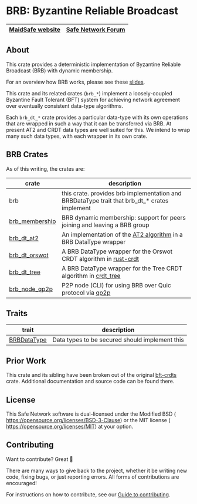 # BRB: Byzantine Reliable Broadcast

[MaidSafe website](http://maidsafe.net) | [Safe Network Forum](https://safenetforum.org/)
:-------------------------------------: | :---------------------------------------------:

## About

This crate provides a deterministic implementation of Byzantine Reliable Broadcast (BRB) with dynamic membership.

For an overview how BRB works, please see these [slides](https://docs.google.com/presentation/d/1AZrauwhTYyNz89zQw_cFa9hkqpS6HPkPzNw3Q7Fkscw/edit?usp=sharing).

This crate and its related crates (`brb_*`) implement a loosely-coupled Byzantine Fault Tolerant (BFT) system for achieving network agreement over eventually consistent data-type algorithms.

Each `brb_dt_*` crate provides a particular data-type with its own operations that are wrapped in such a way that it can be transferred via BRB.  At present AT2 and CRDT data types are well suited for this.  We intend to wrap many such data types, with each wrapper in its own crate.

## BRB Crates

As of this writing, the crates are:

|crate|description|
|-----|-----------|
|brb   |this crate. provides brb implementation and BRBDataType trait that brb_dt_* crates implement|
|[brb_membership](https://github.com/maidsafe/brb_membership)|BRB dynamic membership: support for peers joining and leaving a BRB group|
|[brb_dt_at2](https://github.com/maidsafe/brb_dt_at2)|An implementation of the [AT2 algorithm](https://arxiv.org/pdf/1812.10844.pdf) in a BRB DataType wrapper|
|[brb_dt_orswot](https://github.com/maidsafe/brb_dt_orswot)|A BRB DataType wrapper for the Orswot CRDT algorithm in [rust-crdt](https://github.com/rust-crdt/rust-crdt/)|
|[brb_dt_tree](https://github.com/maidsafe/brb_dt_tree)|A BRB DataType wrapper for the Tree CRDT algorithm in [crdt_tree](https://github.com/maidsafe/crdt_tree/)|
|[brb_node_qp2p](https://github.com/maidsafe/brb_node_qp2p)|P2P node (CLI) for using BRB over Quic protocol via [qp2p](https://github.com/maidsafe/qp2p)|


## Traits

trait | description
----- | -----------
|[BRBDataType](src/brb_data_type.rs)| Data types to be secured should implement this|

## Prior Work

This crate and its sibling have been broken out of the original [bft-crdts](https://github.com/davidrusu/bft-crdts/) crate.  Additional documentation and source code can be found there.


## License

This Safe Network software is dual-licensed under the Modified BSD (<LICENSE-BSD> <https://opensource.org/licenses/BSD-3-Clause>) or the MIT license (<LICENSE-MIT> <https://opensource.org/licenses/MIT>) at your option.

## Contributing

Want to contribute? Great :tada:

There are many ways to give back to the project, whether it be writing new code, fixing bugs, or just reporting errors. All forms of contributions are encouraged!

For instructions on how to contribute, see our [Guide to contributing](https://github.com/maidsafe/QA/blob/master/CONTRIBUTING.md).
